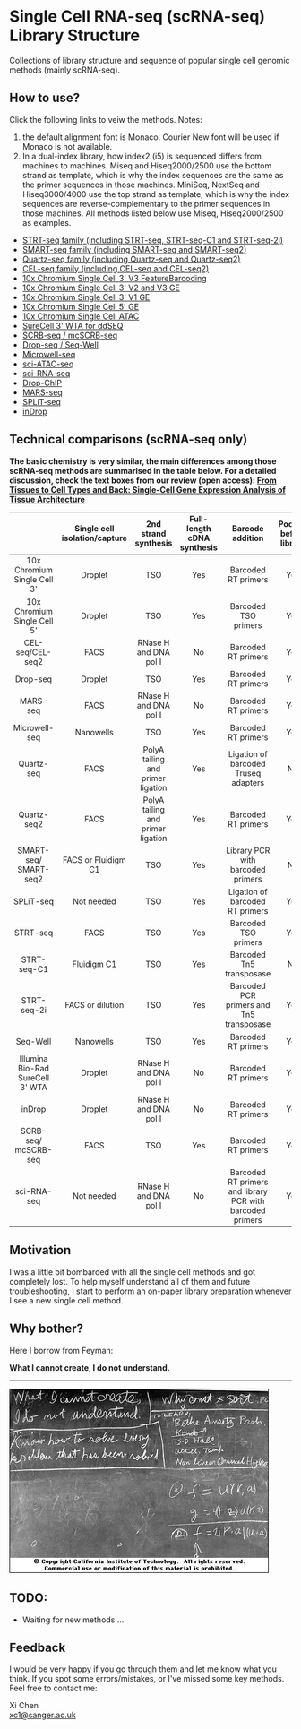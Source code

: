 # Single Cell RNA-seq (scRNA-seq) Library Structure
Collections of library structure and sequence of popular single cell genomic methods (mainly scRNA-seq).

## How to use?

Click the following links to veiw the methods. Notes:

1. the default alignment font is Monaco. Courier New font will be used if Monaco is not available.
2. In a dual-index library, how index2 (i5) is sequenced differs from machines to machines. Miseq and Hiseq2000/2500 use the bottom strand as template, which is why the index sequences are the same as the primer sequences in those machines. MiniSeq, NextSeq and Hiseq3000/4000 use the top strand as template, which is why the index sequences are reverse-complementary to the primer sequences in those machines. All methods listed below use Miseq, Hiseq2000/2500 as examples.

- [STRT-seq family (including STRT-seq, STRT-seq-C1 and STRT-seq-2i)](https://teichlab.github.io/scg_lib_structs/methods_html/STRT-seq_family.html)
- [SMART-seq family (including SMART-seq and SMART-seq2)](https://teichlab.github.io/scg_lib_structs/methods_html/SMART-seq_family.html)
- [Quartz-seq family (including Quartz-seq and Quartz-seq2)](https://teichlab.github.io/scg_lib_structs/methods_html/Quartz-seq_family.html)
- [CEL-seq family (including CEL-seq and CEL-seq2)](https://teichlab.github.io/scg_lib_structs/methods_html/CEL-seq_family.html)
- [10x Chromium Single Cell 3' V3 FeatureBarcoding](https://teichlab.github.io/scg_lib_structs/methods_html/10xChromium3fb.html)
- [10x Chromium Single Cell 3' V2 and V3 GE](https://teichlab.github.io/scg_lib_structs/methods_html/10xChromium3.html)
- [10x Chromium Single Cell 3' V1 GE](https://teichlab.github.io/scg_lib_structs/methods_html/10xChromium3v1.html)
- [10x Chromium Single Cell 5' GE](https://teichlab.github.io/scg_lib_structs/methods_html/10xChromium5.html)
- [10x Chromium Single Cell ATAC](https://teichlab.github.io/scg_lib_structs/methods_html/10xChromium_scATAC.html)
- [SureCell 3' WTA for ddSEQ](https://teichlab.github.io/scg_lib_structs/methods_html/SureCell.html)
- [SCRB-seq / mcSCRB-seq](https://teichlab.github.io/scg_lib_structs/methods_html/SCRB-seq.html)
- [Drop-seq / Seq-Well](https://teichlab.github.io/scg_lib_structs/methods_html/Drop-seq.html)
- [Microwell-seq](https://teichlab.github.io/scg_lib_structs/methods_html/Microwell-seq.html)
- [sci-ATAC-seq](https://teichlab.github.io/scg_lib_structs/methods_html/sci-ATAC-seq.html)
- [sci-RNA-seq](https://teichlab.github.io/scg_lib_structs/methods_html/sci-RNA-seq.html)
- [Drop-ChIP](https://teichlab.github.io/scg_lib_structs/methods_html/Drop-ChIP.html)
- [MARS-seq](https://teichlab.github.io/scg_lib_structs/methods_html/MARS-seq.html)
- [SPLiT-seq](https://teichlab.github.io/scg_lib_structs/methods_html/SPLiT-seq.html)
- [inDrop](https://teichlab.github.io/scg_lib_structs/methods_html/inDrop.html)

## Technical comparisons (scRNA-seq only)

**The basic chemistry is very similar, the main differences among those scRNA-seq methods are summarised in the table below. For a detailed discussion, check the text boxes from our review (open access): [From Tissues to Cell Types and Back: Single-Cell Gene Expression Analysis of Tissue Architecture](https://www.annualreviews.org/doi/10.1146/annurev-biodatasci-080917-013452)**

|                                  | Single cell isolation/capture |        2nd strand synthesis       | Full-length cDNA synthesis |                      Barcode addition                     | Pooling before library |  Library amplification | Gene coverage |
|:--------------------------------:|:-----------------------------:|:---------------------------------:|:--------------------------:|:---------------------------------------------------------:|:----------------------:|:----------------------:|:-------------:|
|    10x Chromium Single Cell 3'   |            Droplet            |                TSO                |             Yes            |                    Barcoded RT primers                    |           Yes          |           PCR          |       3'      |
|    10x Chromium Single Cell 5'   |            Droplet            |                TSO                |             Yes            |                    Barcoded TSO primers                   |           Yes          |           PCR          |       5'      |
|         CEL-seq/CEL-seq2         |              FACS             |       RNase H and DNA pol I       |             No             |                    Barcoded RT primers                    |           Yes          | In vitro transcription |       3'      |
|             Drop-seq             |            Droplet            |                TSO                |             Yes            |                    Barcoded RT primers                    |           Yes          |           PCR          |       3'      |
|             MARS-seq             |              FACS             |       RNase H and DNA pol I       |             No             |                    Barcoded RT primers                    |           Yes          | In vitro transcription |       3'      |
|           Microwell-seq          |           Nanowells           |                TSO                |             Yes            |                    Barcoded RT primers                    |           Yes          |           PCR          |       3'      |
|            Quartz-seq            |              FACS             | PolyA tailing and primer ligation |             Yes            |            Ligation of barcoded Truseq adapters           |           No           |           PCR          |       3'      |
|            Quartz-seq2           |              FACS             | PolyA tailing and primer ligation |             Yes            |                    Barcoded RT primers                    |           Yes          |           PCR          |       3'      |
|       SMART-seq/<br>SMART-seq2       |        FACS or Fluidigm C1       |                TSO                |             Yes            |             Library PCR with barcoded primers             |           No           |           PCR          |  full-length  |
|             SPLiT-seq            |           Not needed          |                TSO                |             Yes            |              Ligation of barcoded RT primers              |           Yes          |           PCR          |       3'      |
|             STRT-seq             |              FACS             |                TSO                |             Yes            |                    Barcoded TSO primers                   |           Yes          |           PCR          |       5'      |
|            STRT-seq-C1           |          Fluidigm C1          |                TSO                |             Yes            |                  Barcoded Tn5 transposase                 |           No           |           PCR          |       5'      |
|            STRT-seq-2i           |        FACS or dilution       |                TSO                |             Yes            |         Barcoded  PCR primers and Tn5 transposase         |           Yes          |           PCR          |       5'      |
|             Seq-Well             |           Nanowells           |                TSO                |             Yes            |                    Barcoded RT primers                    |           Yes          |           PCR          |       3'      |
| Illumina Bio-Rad SureCell 3' WTA |            Droplet            |       RNase H and DNA pol I       |             No             |                    Barcoded RT primers                    |           Yes          |           PCR          |       3'      |
|              inDrop              |            Droplet            |       RNase H and DNA pol I       |             No             |                    Barcoded RT primers                    |           Yes          | In vitro transcription |       3'      |
|        SCRB-seq/<br>mcSCRB-seq       |              FACS             |                TSO                |             Yes            |                    Barcoded RT primers                    |           Yes          |           PCR          |       3'      |
|            sci-RNA-seq           |           Not needed          |       RNase H and DNA pol I       |             No             | Barcoded RT primers and library PCR with barcoded primers |           Yes          |           PCR          |       3'      |

## Motivation

I was a little bit bombarded with all the single cell methods and got completely lost. To help myself understand all of them and future troubleshooting, I start to perform an on-paper library preparation whenever I see a new single cell method.

## Why bother?

Here I borrow from Feyman:

**What I cannot create, I do not understand.**

----

![](data/feyman.jpeg)

## TODO:

- Waiting for new methods ...

## Feedback

I would be very happy if you go through them and let me know what you think. If you spot some errors/mistakes, or I've missed some key methods. Feel free to contact me:

Xi Chen  
xc1@sanger.ac.uk

